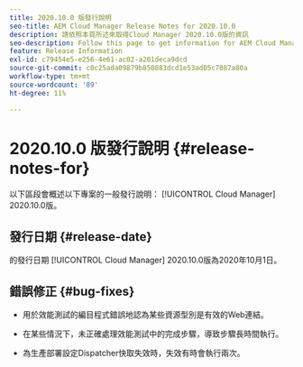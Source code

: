 ```yaml
---
title: 2020.10.0 版發行說明
seo-title: AEM Cloud Manager Release Notes for 2020.10.0
description: 請依照本頁所述來取得Cloud Manager 2020.10.0版的資訊
seo-description: Follow this page to get information for AEM Cloud Manager Release 2020.10.0
feature: Release Information
exl-id: c79454e5-e256-4e61-ac02-a201deca9dcd
source-git-commit: c0c25ada09879b850883dcd1e53ad05c7087a80a
workflow-type: tm+mt
source-wordcount: '89'
ht-degree: 11%

---
```


# 2020.10.0 版發行說明 {#release-notes-for}

以下區段會概述以下專案的一般發行說明： [!UICONTROL Cloud Manager] 2020.10.0版。

## 發行日期 {#release-date}

的發行日期 [!UICONTROL Cloud Manager] 2020.10.0版為2020年10月1日。

## 錯誤修正 {#bug-fixes}

* 用於效能測試的編目程式錯誤地認為某些資源型別是有效的Web連結。

* 在某些情況下，未正確處理效能測試中的完成步驟，導致步驟長時間執行。

* 為生產部署設定Dispatcher快取失效時，失效有時會執行兩次。
